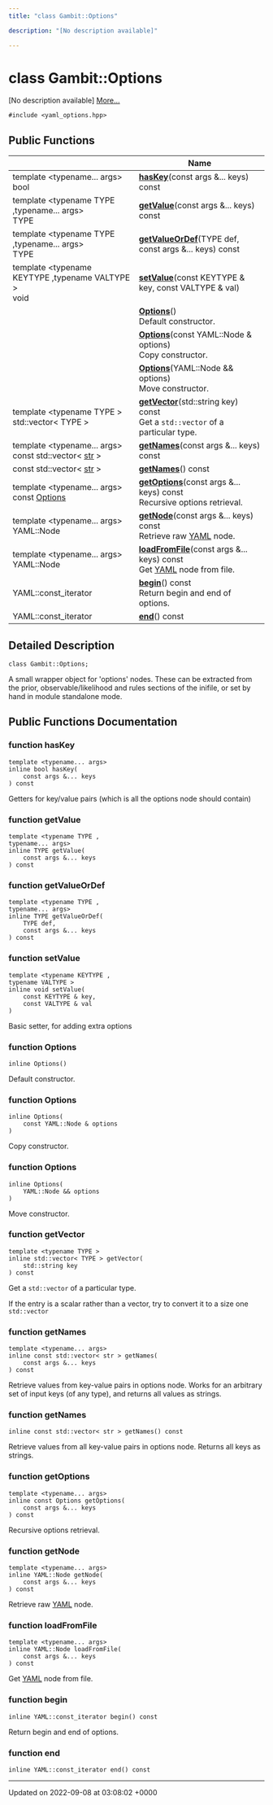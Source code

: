 ```yaml
---
title: "class Gambit::Options"

description: "[No description available]"

---
```


# class Gambit::Options



[No description available] [More...](#detailed-description)


`#include <yaml_options.hpp>`

## Public Functions

|                | Name           |
| -------------- | -------------- |
| template <typename... args\> <br>bool | **[hasKey](/documentation/code/classes/classgambit_1_1options/#function-haskey)**(const args &... keys) const |
| template <typename TYPE ,typename... args\> <br>TYPE | **[getValue](/documentation/code/classes/classgambit_1_1options/#function-getvalue)**(const args &... keys) const |
| template <typename TYPE ,typename... args\> <br>TYPE | **[getValueOrDef](/documentation/code/classes/classgambit_1_1options/#function-getvalueordef)**(TYPE def, const args &... keys) const |
| template <typename KEYTYPE ,typename VALTYPE \> <br>void | **[setValue](/documentation/code/classes/classgambit_1_1options/#function-setvalue)**(const KEYTYPE & key, const VALTYPE & val) |
| | **[Options](/documentation/code/classes/classgambit_1_1options/#function-options)**()<br>Default constructor.  |
| | **[Options](/documentation/code/classes/classgambit_1_1options/#function-options)**(const YAML::Node & options)<br>Copy constructor.  |
| | **[Options](/documentation/code/classes/classgambit_1_1options/#function-options)**(YAML::Node && options)<br>Move constructor.  |
| template <typename TYPE \> <br>std::vector< TYPE > | **[getVector](/documentation/code/classes/classgambit_1_1options/#function-getvector)**(std::string key) const<br>Get a `std::vector` of a particular type.  |
| template <typename... args\> <br>const std::vector< [str](/documentation/code/namespaces/namespacegambit/#typedef-str) > | **[getNames](/documentation/code/classes/classgambit_1_1options/#function-getnames)**(const args &... keys) const |
| const std::vector< [str](/documentation/code/namespaces/namespacegambit/#typedef-str) > | **[getNames](/documentation/code/classes/classgambit_1_1options/#function-getnames)**() const |
| template <typename... args\> <br>const [Options](/documentation/code/classes/classgambit_1_1options/) | **[getOptions](/documentation/code/classes/classgambit_1_1options/#function-getoptions)**(const args &... keys) const<br>Recursive options retrieval.  |
| template <typename... args\> <br>YAML::Node | **[getNode](/documentation/code/classes/classgambit_1_1options/#function-getnode)**(const args &... keys) const<br>Retrieve raw [YAML](/documentation/code/namespaces/namespaceyaml/) node.  |
| template <typename... args\> <br>YAML::Node | **[loadFromFile](/documentation/code/classes/classgambit_1_1options/#function-loadfromfile)**(const args &... keys) const<br>Get [YAML](/documentation/code/namespaces/namespaceyaml/) node from file.  |
| YAML::const_iterator | **[begin](/documentation/code/classes/classgambit_1_1options/#function-begin)**() const<br>Return begin and end of options.  |
| YAML::const_iterator | **[end](/documentation/code/classes/classgambit_1_1options/#function-end)**() const |

## Detailed Description

```
class Gambit::Options;
```


A small wrapper object for 'options' nodes. These can be extracted from the prior, observable/likelihood and rules sections of the inifile, or set by hand in module standalone mode. 

## Public Functions Documentation

### function hasKey

```
template <typename... args>
inline bool hasKey(
    const args &... keys
) const
```


Getters for key/value pairs (which is all the options node should contain) 


### function getValue

```
template <typename TYPE ,
typename... args>
inline TYPE getValue(
    const args &... keys
) const
```


### function getValueOrDef

```
template <typename TYPE ,
typename... args>
inline TYPE getValueOrDef(
    TYPE def,
    const args &... keys
) const
```


### function setValue

```
template <typename KEYTYPE ,
typename VALTYPE >
inline void setValue(
    const KEYTYPE & key,
    const VALTYPE & val
)
```


Basic setter, for adding extra options 


### function Options

```
inline Options()
```

Default constructor. 

### function Options

```
inline Options(
    const YAML::Node & options
)
```

Copy constructor. 

### function Options

```
inline Options(
    YAML::Node && options
)
```

Move constructor. 

### function getVector

```
template <typename TYPE >
inline std::vector< TYPE > getVector(
    std::string key
) const
```

Get a `std::vector` of a particular type. 

If the entry is a scalar rather than a vector, try to convert it to a size one `std::vector`


### function getNames

```
template <typename... args>
inline const std::vector< str > getNames(
    const args &... keys
) const
```


Retrieve values from key-value pairs in options node. Works for an arbitrary set of input keys (of any type), and returns all values as strings. 


### function getNames

```
inline const std::vector< str > getNames() const
```


Retrieve values from all key-value pairs in options node. Returns all keys as strings. 


### function getOptions

```
template <typename... args>
inline const Options getOptions(
    const args &... keys
) const
```

Recursive options retrieval. 

### function getNode

```
template <typename... args>
inline YAML::Node getNode(
    const args &... keys
) const
```

Retrieve raw [YAML](/documentation/code/namespaces/namespaceyaml/) node. 

### function loadFromFile

```
template <typename... args>
inline YAML::Node loadFromFile(
    const args &... keys
) const
```

Get [YAML](/documentation/code/namespaces/namespaceyaml/) node from file. 

### function begin

```
inline YAML::const_iterator begin() const
```

Return begin and end of options. 

### function end

```
inline YAML::const_iterator end() const
```


-------------------------------

Updated on 2022-09-08 at 03:08:02 +0000